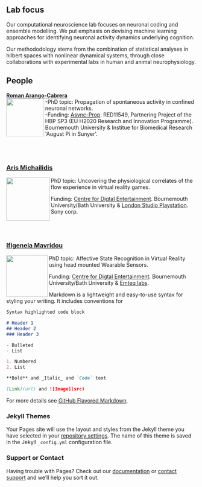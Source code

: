 ## Lab focus

Our computational neuroscience lab focuses on neuronal coding and ensemble modelling. We put emphasis on devising machine learning approaches for identifying neuronal activity dynamics underlying cognition.

Our methododology stems from the combination of statistical analyses in hilbert spaces with nonlinear dynamical systems, through close collaborations with experimental labs in human and animal neurophysiology. 

## People
**[Roman Arango-Cabrera](https://www.humanbrainproject.eu/en/about/project-structure/partnering-projects/async-prop/)**
<br/>
<img align="left" width=100 src="https://user-images.githubusercontent.com/75138250/104132206-a5075e00-5373-11eb-8526-7021f903e016.jpg">
-PhD topic: Propagation of spontaneous activity in confined neuronal networks.  
-Funding: 
[Async-Prop](https://www.humanbrainproject.eu/en/about/project-structure/partnering-projects/async-prop/). RED11549, Partnering Project of the HBP SP3 (EU H2020 Research and Innovation Programme). Bournemouth University & Institue for Biomedical Research 'August Pi in Sunyer'. 

<br/><br/>

### [Aris Michailidis](https://loop.frontiersin.org/people/520360/bio)
<img align="left" width=115 src="https://user-images.githubusercontent.com/75138250/104243551-a2caff80-5458-11eb-9c7c-c2037621feb3.png">
PhD topic: Uncovering the physiological correlates of the flow experience in virtual reality games.

Funding: [Centre for Digtal Entertainment](https://www.digital-entertainment.org/). Bournemouth University/Bath University & [London Studio Playstation](https://playstationlondonstudio.com/). Sony corp.
           
<br/><br/>

### [Ifigeneia Mavridou](https://staffprofiles.bournemouth.ac.uk/display/imavridou)
<img align="left" width=110 src="https://user-images.githubusercontent.com/75138250/104244919-42898d00-545b-11eb-872a-d88e943fd5c3.png">
  PhD topic: Affective State Recognition in Virtual Reality using head mounted Wearable Sensors.


  Funding: [Centre for Digtal Entertainment](https://www.digital-entertainment.org/). Bournemouth University/Bath University & [Emteq labs](https://www.emteqlabs.com/).
           
           
           
           
Markdown is a lightweight and easy-to-use syntax for styling your writing. It includes conventions for

```markdown
Syntax highlighted code block

# Header 1
## Header 2
### Header 3

- Bulleted
- List

1. Numbered
2. List

**Bold** and _Italic_ and `Code` text

[Link](url) and ![Image](src)
```

For more details see [GitHub Flavored Markdown](https://guides.github.com/features/mastering-markdown/).

### Jekyll Themes

Your Pages site will use the layout and styles from the Jekyll theme you have selected in your [repository settings](https://github.com/balaguerlab/balaguerlab.github.io/settings). The name of this theme is saved in the Jekyll `_config.yml` configuration file.

### Support or Contact

Having trouble with Pages? Check out our [documentation](https://docs.github.com/categories/github-pages-basics/) or [contact support](https://github.com/contact) and we’ll help you sort it out.
